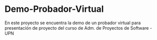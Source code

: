 # Demo-Probador-Virtual
En este proyecto se encuentra la demo de un probador virtual para presentación de proyecto del curso de Adm. de Proyectos de Software - UPN
